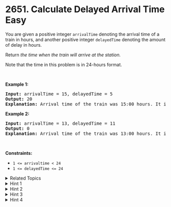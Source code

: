 
# 2651. Calculate Delayed Arrival Time<br> Easy

<p>You are given a positive integer <code>arrivalTime</code> denoting the arrival time of a train in hours, and another positive integer <code>delayedTime</code> denoting the amount of delay in hours.</p>

<p>Return <em>the time when the train will arrive at the station.</em></p>

<p>Note that the time in this problem is in 24-hours format.</p>

<p>&nbsp;</p>
<p><strong class="example">Example 1:</strong></p>

<pre>
<strong>Input:</strong> arrivalTime = 15, delayedTime = 5 
<strong>Output:</strong> 20 
<strong>Explanation:</strong> Arrival time of the train was 15:00 hours. It is delayed by 5 hours. Now it will reach at 15+5 = 20 (20:00 hours).
</pre>

<p><strong class="example">Example 2:</strong></p>

<pre>
<strong>Input:</strong> arrivalTime = 13, delayedTime = 11
<strong>Output:</strong> 0
<strong>Explanation:</strong> Arrival time of the train was 13:00 hours. It is delayed by 11 hours. Now it will reach at 13+11=24 (Which is denoted by 00:00 in 24 hours format so return 0).
</pre>

<p>&nbsp;</p>
<p><strong>Constraints:</strong></p>

<ul>
	<li><code>1 &lt;= arrivaltime &lt;&nbsp;24</code></li>
	<li><code>1 &lt;= delayedTime &lt;= 24</code></li>
</ul>


<details>

<summary> Related Topics </summary>



</details>


<details>
<summary> Hint 1 </summary>
Use the modulo operator to handle the case when the arrival time plus the delayed time goes beyond 24 hours.
</details>

<details>
<summary> Hint 2 </summary>
If the arrival time plus the delayed time is greater than or equal to 24, you can also subtract 24 to get the time in the 24-hour format.
</details>

<details>
<summary> Hint 3 </summary>
Use the modulo operator to handle the case when the arrival time plus the delayed time goes beyond 24 hours.
</details>

<details>
<summary> Hint 4 </summary>
If the arrival time plus the delayed time is greater than or equal to 24, you can also subtract 24 to get the time in the 24-hour format.
</details>